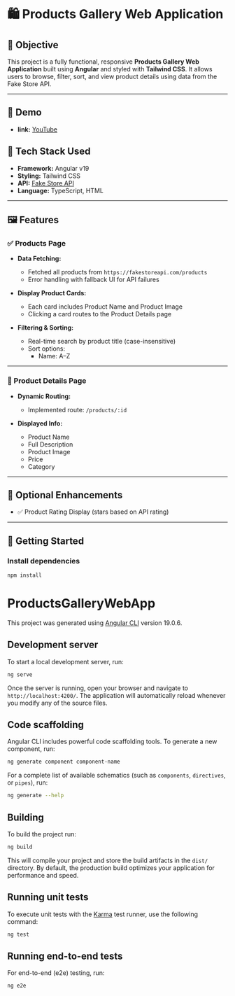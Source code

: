 # 🛍️ Products Gallery Web Application

## 🎯 Objective

This project is a fully functional, responsive **Products Gallery Web Application** built using **Angular** and styled with **Tailwind CSS**. It allows users to browse, filter, sort, and view product details using data from the Fake Store API.

---
## 🎯 Demo
- **link:** [YouTube](https://youtu.be/67TE5PNL6OU?si=8UcGo-F0DWeJgAQ8)


## 🧱 Tech Stack Used

- **Framework:** Angular v19
- **Styling:** Tailwind CSS
- **API:** [Fake Store API](https://fakestoreapi.com/)
- **Language:** TypeScript, HTML

---

## 🖼️ Features

### ✅ Products Page

- **Data Fetching:**  
  - Fetched all products from `https://fakestoreapi.com/products`
  - Error handling with fallback UI for API failures

- **Display Product Cards:**  
  - Each card includes Product Name and Product Image  
  - Clicking a card routes to the Product Details page

- **Filtering & Sorting:**  
  - Real-time search by product title (case-insensitive)  
  - Sort options:  
    - Name: A–Z

---

### 📄 Product Details Page

- **Dynamic Routing:**  
  - Implemented route: `/products/:id`

- **Displayed Info:**  
  - Product Name  
  - Full Description  
  - Product Image  
  - Price  
  - Category

---

## 💅 Optional Enhancements

- ✅ Product Rating Display (stars based on API rating)

---

## 🚀 Getting Started

### Install dependencies

```bash
npm install
```


# ProductsGalleryWebApp

This project was generated using [Angular CLI](https://github.com/angular/angular-cli) version 19.0.6.

## Development server

To start a local development server, run:

```bash
ng serve
```

Once the server is running, open your browser and navigate to `http://localhost:4200/`. The application will automatically reload whenever you modify any of the source files.

## Code scaffolding

Angular CLI includes powerful code scaffolding tools. To generate a new component, run:

```bash
ng generate component component-name
```

For a complete list of available schematics (such as `components`, `directives`, or `pipes`), run:

```bash
ng generate --help
```

## Building

To build the project run:

```bash
ng build
```

This will compile your project and store the build artifacts in the `dist/` directory. By default, the production build optimizes your application for performance and speed.

## Running unit tests

To execute unit tests with the [Karma](https://karma-runner.github.io) test runner, use the following command:

```bash
ng test
```

## Running end-to-end tests

For end-to-end (e2e) testing, run:

```bash
ng e2e
```

